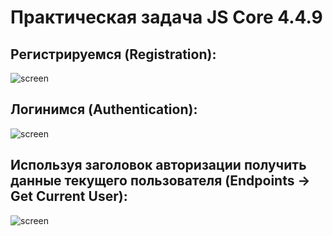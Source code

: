 # Практическая задача JS Core 4.4.9 
## Регистрируемся (Registration):
![screen](https://dev-to-uploads.s3.amazonaws.com/uploads/articles/th5xamgrr6se0x5ro4g6.png)
## Логинимся (Authentication):
![screen](https://dev-to-uploads.s3.amazonaws.com/uploads/articles/th5xamgrr6se0x5ro4g6.png)
## Используя заголовок авторизации получить данные текущего пользователя (Endpoints -> Get Current User):
![screen](https://dev-to-uploads.s3.amazonaws.com/uploads/articles/th5xamgrr6se0x5ro4g6.png)
